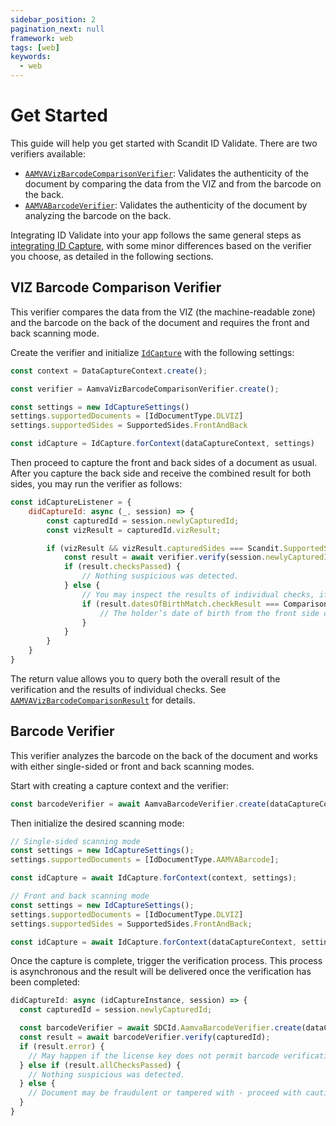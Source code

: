 ```yaml
---
sidebar_position: 2
pagination_next: null
framework: web
tags: [web]
keywords:
  - web
---
```


# Get Started

This guide will help you get started with Scandit ID Validate. There are two verifiers available:

* [`AAMVAVizBarcodeComparisonVerifier`](https://docs.scandit.com/data-capture-sdk/web/id-capture/api/aamva-viz-barcode-comparison-verifier.html#class-scandit.datacapture.id.AamvaVizBarcodeComparisonVerifier): Validates the authenticity of the document by comparing the data from the VIZ and from the barcode on the back.
* [`AAMVABarcodeVerifier`](https://docs.scandit.com/data-capture-sdk/web/id-capture/api/aamva-barcode-verifier.html#class-scandit.datacapture.id.AamvaBarcodeVerifier): Validates the authenticity of the document by analyzing the barcode on the back.

Integrating ID Validate into your app follows the same general steps as [integrating ID Capture](../id-capture/get-started.md), with some minor differences based on the verifier you choose, as detailed in the following sections.

## VIZ Barcode Comparison Verifier

This verifier compares the data from the VIZ (the machine-readable zone) and the barcode on the back of the document and requires the front and back scanning mode.

Create the verifier and initialize [`IdCapture`](https://docs.scandit.com/data-capture-sdk/web/id-capture/api/id-capture.html#class-scandit.datacapture.id.IdCapture) with the following settings:

```javascript
const context = DataCaptureContext.create();

const verifier = AamvaVizBarcodeComparisonVerifier.create();

const settings = new IdCaptureSettings()
settings.supportedDocuments = [IdDocumentType.DLVIZ]
settings.supportedSides = SupportedSides.FrontAndBack

const idCapture = IdCapture.forContext(dataCaptureContext, settings)
```

Then proceed to capture the front and back sides of a document as usual. After you capture the back side and receive the combined result for both sides, you may run the verifier as follows:

```javascript
const idCaptureListener = {
    didCaptureId: async (_, session) => {
        const capturedId = session.newlyCapturedId;
        const vizResult = capturedId.vizResult;

        if (vizResult && vizResult.capturedSides === Scandit.SupportedSides.FrontAndBack) {
            const result = await verifier.verify(session.newlyCapturedId);
            if (result.checksPassed) {
                // Nothing suspicious was detected.
            } else {
                // You may inspect the results of individual checks, if you wish:
                if (result.datesOfBirthMatch.checkResult === ComparisonCheckResult.Failed) {
                    // The holder’s date of birth from the front side does not match the one encoded in the barcode.
                }
            }
        }
    }
}
```

The return value allows you to query both the overall result of the verification and the results of individual checks. See [`AAMVAVizBarcodeComparisonResult`](https://docs.scandit.com/data-capture-sdk/web/id-capture/api/aamva-viz-barcode-comparison-verifier.html#class-scandit.datacapture.id.AamvaVizBarcodeComparisonResult) for details.

## Barcode Verifier

This verifier analyzes the barcode on the back of the document and works with either single-sided or front and back scanning modes.

Start with creating a capture context and the verifier:

```javascript
const barcodeVerifier = await AamvaBarcodeVerifier.create(dataCaptureContext)
```

Then initialize the desired scanning mode:

```javascript
// Single-sided scanning mode
const settings = new IdCaptureSettings();
settings.supportedDocuments = [IdDocumentType.AAMVABarcode];

const idCapture = await IdCapture.forContext(context, settings);

// Front and back scanning mode
const settings = new IdCaptureSettings();
settings.supportedDocuments = [IdDocumentType.DLVIZ]
settings.supportedSides = SupportedSides.FrontAndBack;

const idCapture = await IdCapture.forContext(dataCaptureContext, settings)
```

Once the capture is complete, trigger the verification process. This process is asynchronous and the result will be delivered once the verification has been completed:

```javascript
didCaptureId: async (idCaptureInstance, session) => {
  const capturedId = session.newlyCapturedId;

  const barcodeVerifier = await SDCId.AamvaBarcodeVerifier.create(dataCaptureContext);
  const result = await barcodeVerifier.verify(capturedId);
  if (result.error) {
    // May happen if the license key does not permit barcode verification.
  } else if (result.allChecksPassed) {
    // Nothing suspicious was detected.
  } else {
    // Document may be fraudulent or tampered with - proceed with caution.
  }
}
```